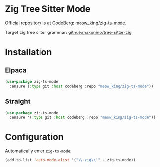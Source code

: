 # Zig Tree Sitter Mode

Official repository is at CodeBerg:
[meow_king/zig-ts-mode](https://codeberg.org/meow_king/zig-ts-mode).

Target zig tree sitter grammar:
[github:maxxnino/tree-sitter-zig](https://github.com/maxxnino/tree-sitter-zig)

# Installation

## Elpaca

``` lisp
(use-package zig-ts-mode
  :ensure (:type git :host codeberg :repo "meow_king/zig-ts-mode"))
```

## Straight

``` lisp
(use-package zig-ts-mode
  :ensure '(:type git :host codeberg :repo "meow_king/zig-ts-mode"))
```

# Configuration

Automatically enter `zig-ts-mode`:

``` lisp
(add-to-list 'auto-mode-alist '("\\.zig\\'" . zig-ts-mode))
```
